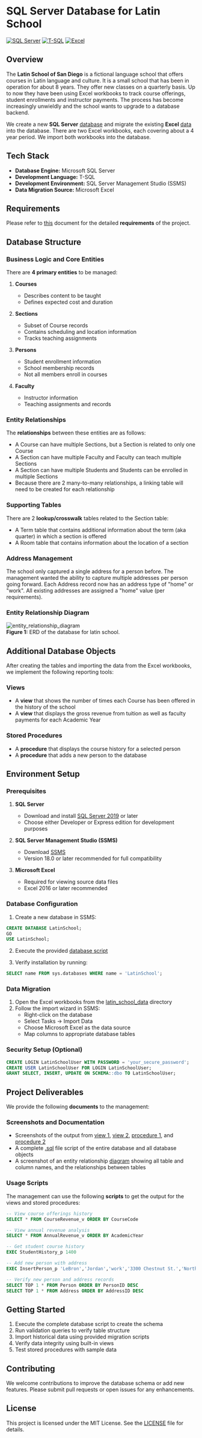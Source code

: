 # SQL Server Database for Latin School

[![SQL Server](https://img.shields.io/badge/SQL%20Server-2019-CC2927?logo=microsoft-sql-server&logoColor=white)](https://www.microsoft.com/sql-server)
[![T-SQL](https://img.shields.io/badge/T--SQL-Latest-blue)](https://docs.microsoft.com/sql)
[![Excel](https://img.shields.io/badge/Excel-Compatible-217346?logo=microsoft-excel&logoColor=white)](https://products.office.com/excel)

## Overview

The **Latin School of San Diego** is a fictional language school that offers courses in Latin language and culture. It is a small school that has been in operation for about 8 years. They offer new classes on a quarterly basis. Up to now they have been using Excel workbooks to track course offerings, student enrollments and instructor payments. The process has become increasingly unwieldly and the school wants to upgrade to a database backend.

We create a new **SQL Server** [database](https://github.com/nabilshadman/sql-server-database-latin-school/blob/main/sql_server_database/sql_server_database_script.sql) and migrate the existing **Excel** [data](https://github.com/nabilshadman/sql-server-database-latin-school/tree/main/latin_school_data) into the database. There are two Excel workbooks, each covering about a 4 year period. We import both workbooks into the database.

## Tech Stack

- **Database Engine:** Microsoft SQL Server
- **Development Language:** T-SQL
- **Development Environment:** SQL Server Management Studio (SSMS)
- **Data Migration Source:** Microsoft Excel

## Requirements

Please refer to [this](https://github.com/nabilshadman/sql-server-database-latin-school/blob/main/requirements/project_requirements.pdf) document for the detailed **requirements** of the project.

## Database Structure

### Business Logic and Core Entities

There are **4 primary entities** to be managed:

1. **Courses**
   - Describes content to be taught
   - Defines expected cost and duration
   
2. **Sections**
   - Subset of Course records
   - Contains scheduling and location information
   - Tracks teaching assignments

3. **Persons**
   - Student enrollment information
   - School membership records
   - Not all members enroll in courses

4. **Faculty**
   - Instructor information
   - Teaching assignments and records

### Entity Relationships

The **relationships** between these entities are as follows:
- A Course can have multiple Sections, but a Section is related to only one Course
- A Section can have multiple Faculty and Faculty can teach multiple Sections
- A Section can have multiple Students and Students can be enrolled in multiple Sections
- Because there are 2 many-to-many relationships, a linking table will need to be created for each relationship

### Supporting Tables

There are 2 **lookup/crosswalk** tables related to the Section table:
- A Term table that contains additional information about the term (aka quarter) in which a section is offered
- A Room table that contains information about the location of a section

### Address Management

The school only captured a single address for a person before. The management wanted the ability to capture multiple addresses per person going forward. Each Address record now has an address type of "home" or "work". All existing addresses are assigned a "home" value (per requirements).

### Entity Relationship Diagram

![entity_relationship_diagram](https://github.com/nabilshadman/sql-server-database-latin-school/assets/13073461/b6f69009-ec3e-4bdc-a716-d0a4694ef2b5)  
**Figure 1:** ERD of the database for latin school.

## Additional Database Objects

After creating the tables and importing the data from the Excel workbooks, we implement the following reporting tools:

### Views
- A **view** that shows the number of times each Course has been offered in the history of the school
- A **view** that displays the gross revenue from tuition as well as faculty payments for each Academic Year

### Stored Procedures
- A **procedure** that displays the course history for a selected person
- A **procedure** that adds a new person to the database


## Environment Setup

### Prerequisites
1. **SQL Server**
   - Download and install [SQL Server 2019](https://www.microsoft.com/sql-server/sql-server-2019) or later
   - Choose either Developer or Express edition for development purposes

2. **SQL Server Management Studio (SSMS)**
   - Download [SSMS](https://docs.microsoft.com/sql/ssms/download-sql-server-management-studio-ssms)
   - Version 18.0 or later recommended for full compatibility

3. **Microsoft Excel**
   - Required for viewing source data files
   - Excel 2016 or later recommended

### Database Configuration
1. Create a new database in SSMS:
```sql
CREATE DATABASE LatinSchool;
GO
USE LatinSchool;
```

2. Execute the provided [database script](sql_server_database/sql_server_database_script.sql)

3. Verify installation by running:
```sql
SELECT name FROM sys.databases WHERE name = 'LatinSchool';
```

### Data Migration
1. Open the Excel workbooks from the [latin_school_data](latin_school_data) directory
2. Follow the import wizard in SSMS:
   - Right-click on the database
   - Select Tasks → Import Data
   - Choose Microsoft Excel as the data source
   - Map columns to appropriate database tables

### Security Setup (Optional)
```sql
CREATE LOGIN LatinSchoolUser WITH PASSWORD = 'your_secure_password';
CREATE USER LatinSchoolUser FOR LOGIN LatinSchoolUser;
GRANT SELECT, INSERT, UPDATE ON SCHEMA::dbo TO LatinSchoolUser;
```


## Project Deliverables

We provide the following **documents** to the management:

### Screenshots and Documentation
- Screenshots of the output from [view 1](https://github.com/nabilshadman/sql-server-database-latin-school/blob/main/sql_server_database/view_1.jpg), [view 2](https://github.com/nabilshadman/sql-server-database-latin-school/blob/main/sql_server_database/view_2.jpg), [procedure 1](https://github.com/nabilshadman/sql-server-database-latin-school/blob/main/sql_server_database/procedure_1.jpg), and [procedure 2](https://github.com/nabilshadman/sql-server-database-latin-school/blob/main/sql_server_database/procedure_2.jpg)
- A complete [.sql](https://github.com/nabilshadman/sql-server-database-latin-school/blob/main/sql_server_database/sql_server_database_script.sql) file script of the entire database and all database objects
- A screenshot of an entity relationship [diagram](https://github.com/nabilshadman/sql-server-database-latin-school/blob/main/sql_server_database/entity_relationship_diagram.jpg) showing all table and column names, and the relationships between tables

### Usage Scripts

The management can use the following **scripts** to get the output for the views and stored procedures:

```sql
-- View course offerings history
SELECT * FROM CourseRevenue_v ORDER BY CourseCode

-- View annual revenue analysis
SELECT * FROM AnnualRevenue_v ORDER BY AcademicYear

-- Get student course history
EXEC StudentHistory_p 1400

-- Add new person with address
EXEC InsertPerson_p 'LeBron','Jordan','work','3300 Chestnut St.','North Pole'

-- Verify new person and address records
SELECT TOP 1 * FROM Person ORDER BY PersonID DESC
SELECT TOP 1 * FROM Address ORDER BY AddressID DESC
```

## Getting Started

1. Execute the complete database script to create the schema
2. Run validation queries to verify table structure
3. Import historical data using provided migration scripts
4. Verify data integrity using built-in views
5. Test stored procedures with sample data


## Contributing

We welcome contributions to improve the database schema or add new features. Please submit pull requests or open issues for any enhancements. 

## License

This project is licensed under the MIT License. See the [LICENSE](./LICENSE.txt) file for details.  
